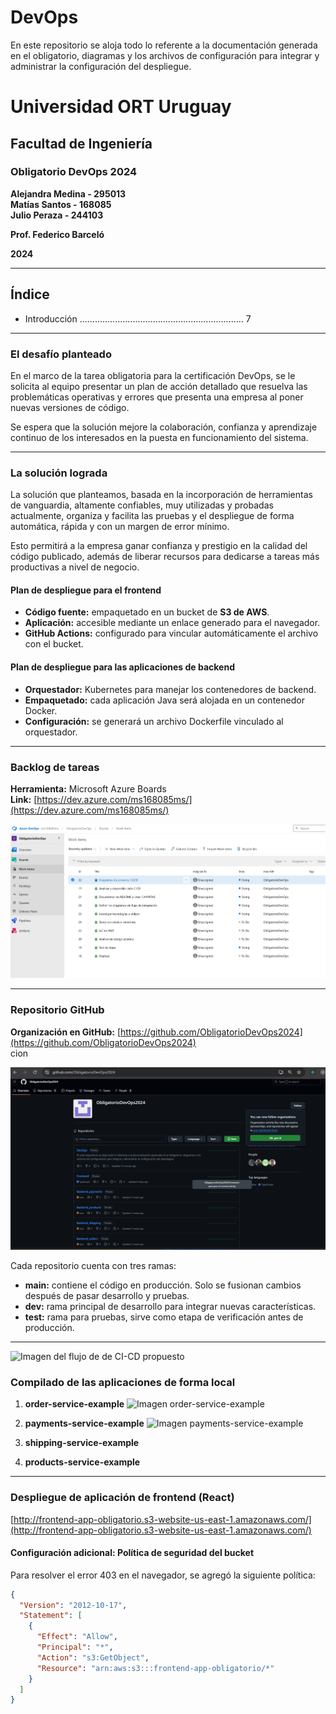 # DevOps

En este repositorio se aloja todo lo referente a la documentación generada en el obligatorio, diagramas y los archivos de configuración para integrar y administrar la configuración del despliegue.

# Universidad ORT Uruguay

## Facultad de Ingeniería

### Obligatorio DevOps 2024

**Alejandra Medina - 295013**  
**Matías Santos - 168085**  
**Julio Peraza - 244103**

**Prof. Federico Barceló**

**2024**

---

## Índice

- Introducción ................................................................. 7

---

### El desafío planteado

En el marco de la tarea obligatoria para la certificación DevOps, se le solicita al equipo presentar un plan de acción detallado que resuelva las problemáticas operativas y errores que presenta una empresa al poner nuevas versiones de código.

Se espera que la solución mejore la colaboración, confianza y aprendizaje continuo de los interesados en la puesta en funcionamiento del sistema.

---

### La solución lograda

La solución que planteamos, basada en la incorporación de herramientas de vanguardia, altamente confiables, muy utilizadas y probadas actualmente, organiza y facilita las pruebas y el despliegue de forma automática, rápida y con un margen de error mínimo.

Esto permitirá a la empresa ganar confianza y prestigio en la calidad del código publicado, además de liberar recursos para dedicarse a tareas más productivas a nivel de negocio.

#### Plan de despliegue para el frontend

- **Código fuente:** empaquetado en un bucket de **S3 de AWS**.
- **Aplicación:** accesible mediante un enlace generado para el navegador.
- **GitHub Actions:** configurado para vincular automáticamente el archivo con el bucket.

#### Plan de despliegue para las aplicaciones de backend

- **Orquestador:** Kubernetes para manejar los contenedores de backend.
- **Empaquetado:** cada aplicación Java será alojada en un contenedor Docker.
- **Configuración:** se generará un archivo Dockerfile vinculado al orquestador.

---

### Backlog de tareas

**Herramienta:** Microsoft Azure Boards  
**Link:** [https://dev.azure.com/ms168085ms/](https://dev.azure.com/ms168085ms/)

![Imagen de tareas en tablero de Azure](images/TableroAzureTareas.png)

---

### Repositorio GitHub

**Organización en GitHub:** [https://github.com/ObligatorioDevOps2024](https://github.com/ObligatorioDevOps2024)  
cion

![Imagen de GitHub de organización de repositorios](images/OrganizacionRepositorios.png)

Cada repositorio cuenta con tres ramas:

- **main:** contiene el código en producción. Solo se fusionan cambios después de pasar desarrollo y pruebas.
- **dev:** rama principal de desarrollo para integrar nuevas características.
- **test:** rama para pruebas, sirve como etapa de verificación antes de producción.

---

![Imagen del flujo de de CI-CD propuesto](images/DiagramaCI_CD.jpg)

### Compilado de las aplicaciones de forma local

1. **order-service-example**
   ![Imagen order-service-example](order-service-example.png)

2. **payments-service-example**
   ![Imagen payments-service-example](payments-service-example.png)

3. **shipping-service-example**
4. **products-service-example**

---

### Despliegue de aplicación de frontend (React)

[http://frontend-app-obligatorio.s3-website-us-east-1.amazonaws.com/](http://frontend-app-obligatorio.s3-website-us-east-1.amazonaws.com/)

#### Configuración adicional: Política de seguridad del bucket

Para resolver el error 403 en el navegador, se agregó la siguiente política:

```json
{
  "Version": "2012-10-17",
  "Statement": [
    {
      "Effect": "Allow",
      "Principal": "*",
      "Action": "s3:GetObject",
      "Resource": "arn:aws:s3:::frontend-app-obligatorio/*"
    }
  ]
}
```
